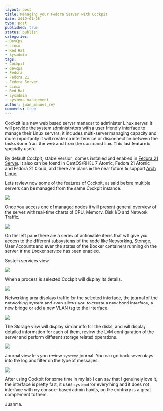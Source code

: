 ```yaml
---
layout: post
title: Managing your Fedora Server with Cockpit
date: 2015-01-08
type: post
published: true
status: publish
categories:
- DevOps
- Linux
- Red Hat
- Sysadmin
tags:
- Cockpit
- devops
- Fedora
- Fedora 21
- Fedora Server
- Linux
- Red Hat
- sysadmin
- systems management
author: juan_manuel_rey
comments: true
---
```


[Cockpit](http://cockpit-project.org) is a new web based server manager to administer Linux server, it will provide the system administrators with a user friendly interface to manage their Linux servers, it includes multi-server managing capacity and more importantly it will create no interference or disconnection between the tasks done from the web and from the command line. This last feature is specially useful

By default Cockpit, stable version, comes installed and enabled in [Fedora 21 Server](https://getfedora.org/en/server/). It also can be found in CentOS/RHEL 7 Atomic, Fedora 21 Atomic and Fedora 21 Cloud, and there are plans in the near future to support [Arch Linux](https://www.archlinux.org/).

Lets review now some of the features of Cockpit, as said before multiple servers can be managed from the same Cockpit instance.

[![](%7B%7B%20site.baseurl%20%7D%7D/assets/screen-shot-2014-12-31-at-19-26-00.png?w=580)](https://jreypo.files.wordpress.com/2014/12/screen-shot-2014-12-31-at-19-26-00.png)

Once you access one of managed nodes it will present general overview of the server with real-time charts of CPU, Memory, Disk I/O and Network Traffic.

[![](%7B%7B%20site.baseurl%20%7D%7D/assets/screen-shot-2014-12-31-at-19-37-53.png?w=580)](https://jreypo.files.wordpress.com/2014/12/screen-shot-2014-12-31-at-19-37-53.png)

On the left pane there are a series of actionable items that will give you access to the different subsystems of the node like Networking, Storage, User Accounts and even the status of the Docker containers running on the server, if the Docker service has been enabled.

System services view.

[![](%7B%7B%20site.baseurl%20%7D%7D/assets/screen-shot-2014-12-31-at-19-52-53.png?w=580)](https://jreypo.files.wordpress.com/2015/01/screen-shot-2014-12-31-at-19-52-53.png)

When a process is selected Cockpit will display its details.

[![](%7B%7B%20site.baseurl%20%7D%7D/assets/screen-shot-2015-01-08-at-12-11-27.png?w=580)](https://jreypo.files.wordpress.com/2015/01/screen-shot-2015-01-08-at-12-11-27.png)

Networking area displays traffic for the selected interface, the journal of the networking system and even allows you to create a new bond interface, a new bridge or add a new VLAN tag to the interface.

[![](%7B%7B%20site.baseurl%20%7D%7D/assets/screen-shot-2014-12-31-at-19-53-18.png?w=580)](https://jreypo.files.wordpress.com/2015/01/screen-shot-2014-12-31-at-19-53-18.png)

The Storage view will display similar info for the disks, and will display detailed information for each of them, review the LVM configuration of the server and perform different storage related operations.

[![](%7B%7B%20site.baseurl%20%7D%7D/assets/screen-shot-2014-12-31-at-19-53-45.png?w=580)](https://jreypo.files.wordpress.com/2015/01/screen-shot-2014-12-31-at-19-53-45.png)

Journal view lets you review `systemd` journal. You can go back seven days into the log and filter on the type of messages.

[![](%7B%7B%20site.baseurl%20%7D%7D/assets/screen-shot-2014-12-31-at-19-54-29.png?w=580)](https://jreypo.files.wordpress.com/2015/01/screen-shot-2014-12-31-at-19-54-29.png)

After using Cockpit for some time in my lab I can say that I genuinely love it, the interface is pretty fast, it uses `systemd` for everything and it does not interface with my console-based admin habits, on the contrary is a great complement to them.

Juanma.
